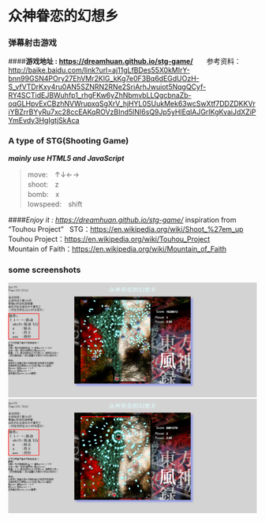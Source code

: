 # 众神眷恋的幻想乡
### 弹幕射击游戏
####**游戏地址 : https://dreamhuan.github.io/stg-game/**  
    
参考资料：http://baike.baidu.com/link?url=aj11gLfBDes55X0kMIrY-bnn99GSN4POry27EhVMr2KlG_kKg7e0F3Bq6dEGdUOzH-S_vfVTDrKxy4ru0AN5SZNRN2RNe2SriArhJwuiot5NqgQCyf-RY4SCTidEJBWuhfp1_rhgFKw6yZhNbmvbLLQgcbnaZb-oqGLHpvExCBzhNVWrupxqSgXrV_hjHYL0SUukMek63wcSwXtf7DDZDKKVriYBZrrBYyRu7xc28ccEAKqROVzBInd5lNI6sQ9Jp5yHlEqlAJGrIKgKvaiJdXZiPYmEvdy3HgIgtjSkAca
### A type of STG(Shooting Game)
***mainly use HTML5 and JavaScript***  
>move:　↑↓←→    
shoot:　z     
bomb:　x     
lowspeed:　shift   


####*Enjoy it : https://dreamhuan.github.io/stg-game/* 
inspiration from “Touhou Project”  
STG：https://en.wikipedia.org/wiki/Shoot_%27em_up  
Touhou Project：https://en.wikipedia.org/wiki/Touhou_Project  
Mountain of Faith：https://en.wikipedia.org/wiki/Mountain_of_Faith

### some screenshots
![弹幕](1.png)
![BOSS](2.png)
